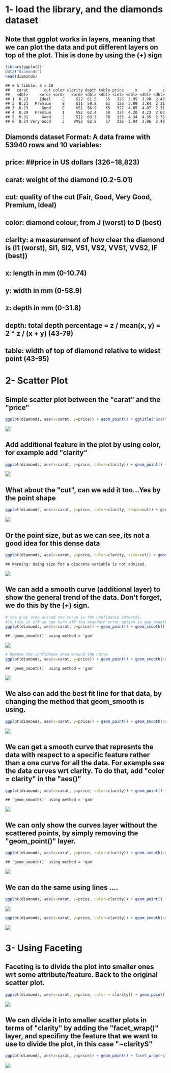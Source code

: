 1- load the library, and the diamonds dataset
=============================================

Note that ggplot works in layers, meaning that we can plot the data and put different layers on top of the plot. This is done by using the (+) sign
---------------------------------------------------------------------------------------------------------------------------------------------------

``` r
library(ggplot2)
data("diamonds")
head(diamonds)
```

    ## # A tibble: 6 × 10
    ##   carat       cut color clarity depth table price     x     y     z
    ##   <dbl>     <ord> <ord>   <ord> <dbl> <dbl> <int> <dbl> <dbl> <dbl>
    ## 1  0.23     Ideal     E     SI2  61.5    55   326  3.95  3.98  2.43
    ## 2  0.21   Premium     E     SI1  59.8    61   326  3.89  3.84  2.31
    ## 3  0.23      Good     E     VS1  56.9    65   327  4.05  4.07  2.31
    ## 4  0.29   Premium     I     VS2  62.4    58   334  4.20  4.23  2.63
    ## 5  0.31      Good     J     SI2  63.3    58   335  4.34  4.35  2.75
    ## 6  0.24 Very Good     J    VVS2  62.8    57   336  3.94  3.96  2.48

Diamonds dataset Format: A data frame with 53940 rows and 10 variables:
-----------------------------------------------------------------------

price: \#\#price in US dollars ($326-$18,823)
---------------------------------------------

carat: weight of the diamond (0.2-5.01)
---------------------------------------

cut: quality of the cut (Fair, Good, Very Good, Premium, Ideal)
---------------------------------------------------------------

color: diamond colour, from J (worst) to D (best)
-------------------------------------------------

clarity: a measurement of how clear the diamond is (I1 (worst), SI1, SI2, VS1, VS2, VVS1, VVS2, IF (best))
----------------------------------------------------------------------------------------------------------

x: length in mm (0-10.74)
-------------------------

y: width in mm (0-58.9)
-----------------------

z: depth in mm (0-31.8)
-----------------------

depth: total depth percentage = z / mean(x, y) = 2 \* z / (x + y) (43-79)
-------------------------------------------------------------------------

table: width of top of diamond relative to widest point (43-95)
---------------------------------------------------------------

2- Scatter Plot
===============

Simple scatter plot between the "carat" and the "price"
-------------------------------------------------------

``` r
ggplot(diamonds, aes(x=carat, y=price)) + geom_point() + ggtitle("Scatter plot") + xlab("carat (weight)") 
```

![](diamonds_ggplot_files/figure-markdown_github/unnamed-chunk-2-1.png)

Add additional feature in the plot by using color, for example add "clarity"
----------------------------------------------------------------------------

``` r
ggplot(diamonds, aes(x=carat, y=price, color=clarity)) + geom_point() + ggtitle("Scatter plot") + xlab("carat (weight)") 
```

![](diamonds_ggplot_files/figure-markdown_github/unnamed-chunk-3-1.png)

What about the "cut", can we add it too...Yes by the point shape
----------------------------------------------------------------

``` r
ggplot(diamonds, aes(x=carat, y=price, color=clarity, shape=cut)) + geom_point() + ggtitle("Scatter plot") + xlab("carat (weight)") 
```

![](diamonds_ggplot_files/figure-markdown_github/unnamed-chunk-4-1.png)

Or the point size, but as we can see, its not a good idea for this dense data
-----------------------------------------------------------------------------

``` r
ggplot(diamonds, aes(x=carat, y=price, color=clarity, size=cut)) + geom_point() + ggtitle("Scatter plot") + xlab("carat (weight)") 
```

    ## Warning: Using size for a discrete variable is not advised.

![](diamonds_ggplot_files/figure-markdown_github/unnamed-chunk-5-1.png)

We can add a smooth curve (additional layer) to show the general trend of the data. Don't forget, we do this by the (+) sign.
-----------------------------------------------------------------------------------------------------------------------------

``` r
# the gray area around the curve is the confidence interval. 
#To turn it off we can turn off the standard error option in geo_smooth(next figure).
ggplot(diamonds, aes(x=carat, y=price)) + geom_point() + geom_smooth() 
```

    ## `geom_smooth()` using method = 'gam'

![](diamonds_ggplot_files/figure-markdown_github/unnamed-chunk-6-1.png)

``` r
# Remove the confidence area around the curve
ggplot(diamonds, aes(x=carat, y=price)) + geom_point() + geom_smooth(se=FALSE) 
```

    ## `geom_smooth()` using method = 'gam'

![](diamonds_ggplot_files/figure-markdown_github/unnamed-chunk-7-1.png)

We also can add the best fit line for that data, by changing the method that geom\_smooth is using.
---------------------------------------------------------------------------------------------------

``` r
ggplot(diamonds, aes(x=carat, y=price)) + geom_point() + geom_smooth(se=FALSE, method="lm") 
```

![](diamonds_ggplot_files/figure-markdown_github/unnamed-chunk-8-1.png)

We can get a smooth curve that represnts the data with respect to a specific feature rather than a one curve for all the data. For example see the data curves wrt clarity. To do that, add "color = clarity" in the "aes()"
----------------------------------------------------------------------------------------------------------------------------------------------------------------------------------------------------------------------------

``` r
ggplot(diamonds, aes(x=carat, y=price, color=clarity)) + geom_point() + geom_smooth(se=FALSE)
```

    ## `geom_smooth()` using method = 'gam'

![](diamonds_ggplot_files/figure-markdown_github/unnamed-chunk-9-1.png)

We can only show the curves layer without the scattered points, by simply removing the "geom\_point()" layer.
-------------------------------------------------------------------------------------------------------------

``` r
ggplot(diamonds, aes(x=carat, y=price, color=clarity)) + geom_smooth(se=FALSE)
```

    ## `geom_smooth()` using method = 'gam'

![](diamonds_ggplot_files/figure-markdown_github/unnamed-chunk-10-1.png)

We can do the same using lines ....
-----------------------------------

``` r
ggplot(diamonds, aes(x=carat, y=price, color=clarity)) + geom_point() + geom_smooth(se=FALSE, method = "lm")
```

![](diamonds_ggplot_files/figure-markdown_github/unnamed-chunk-11-1.png)

``` r
ggplot(diamonds, aes(x=carat, y=price, color=clarity)) + geom_smooth(se=FALSE, method = "lm")
```

![](diamonds_ggplot_files/figure-markdown_github/unnamed-chunk-12-1.png)

3- Using Faceting
=================

Faceting is to divide the plot into smaller ones wrt some attribute/feature. Back to the original scatter plot.
---------------------------------------------------------------------------------------------------------------

``` r
ggplot(diamonds, aes(x=carat, y=price, color = clarity)) + geom_point()
```

![](diamonds_ggplot_files/figure-markdown_github/unnamed-chunk-13-1.png)

We can divide it into smaller scatter plots in terms of "clarity" by adding the "facet\_wrap()" layer, and specifiny the feature that we want to use to divide the plot, in this case "~clarityS"
-------------------------------------------------------------------------------------------------------------------------------------------------------------------------------------------------

``` r
ggplot(diamonds, aes(x=carat, y=price)) + geom_point() + facet_wrap(~clarity) 
```

![](diamonds_ggplot_files/figure-markdown_github/unnamed-chunk-14-1.png)
